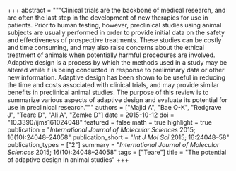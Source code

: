 +++
abstract = """Clinical trials are the backbone of medical research, and are often the last step in the development of new therapies for use in patients. Prior to human testing, however, preclinical studies using animal subjects are usually performed in order to provide initial data on the safety and effectiveness of prospective treatments. These studies can be costly and time consuming, and may also raise concerns about the ethical treatment of animals when potentially harmful procedures are involved. Adaptive design is a process by which the methods used in a study may be altered while it is being conducted in response to preliminary data or other new information. Adaptive design has been shown to be useful in reducing the time and costs associated with clinical trials, and may provide similar benefits in preclinical animal studies. The purpose of this review is to summarize various aspects of adaptive design and evaluate its potential for use in preclinical research."""
authors = ["Majid A", "Bae O-K", "Redgrave J", "Teare D", "Ali A", "Zemke D"]
date = 2015-10-12
doi = "10.3390/ijms161024048"
featured = false
math = true
highlight = true
publication = "*International Journal of Molecular Sciences* 2015; 16(10):24048–24058"
publication_short = "*Int J Mol Sci* 2015; 16:24048–58"
publication_types = ["2"]
summary = "*International Journal of Molecular Sciences* 2015; 16(10):24048–24058"
tags = ["Teare"]
title = "The potential of adaptive design in animal studies"
+++
